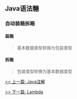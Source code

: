 ## Java语法糖

### 自动装箱拆箱

#### 装箱

> 基本数据类型转换为包装类型

#### 拆箱

> 包装类型转换为基本数据类型


[<< 上一篇: Java注解](2-Java基础/Java注解.md)

[>> 下一篇: Lambda](2-Java基础/Lambda.md)
